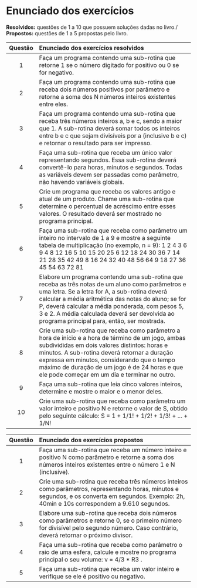 # Enunciado dos exercícios

**Resolvidos:** questões de 1 a 10 que possuem soluções dadas no livro./
**Propostos:** questões de 1 a 5 propostas pelo livro.

| Questão | Enunciado dos exercícios resolvidos |
| :--:  | :-- |
|1 | Faça um programa contendo uma sub-rotina que retorne 1 se o número digitado for positivo ou 0 se for negativo. |
|2 | Faça um programa contendo uma sub-rotina que receba dois números positivos por parâmetro e retorne a soma dos N números inteiros existentes entre eles. | 
|3 | Faça um programa contendo uma sub-rotina que receba três números inteiros a, b e c, sendo a maior que 1. A sub-rotina deverá somar todos os inteiros entre b e c que sejam divisíveis por a (inclusive b e c) e retornar o resultado para ser impresso. |
|4 | Faça uma sub-rotina que receba um único valor representando segundos. Essa sub-rotina deverá convertê-lo para horas, minutos e segundos. Todas as variáveis devem ser passadas como parâmetro, não havendo variáveis globais. |
|5 | Crie um programa que receba os valores antigo e atual de um produto. Chame uma sub-rotina que determine o percentual de acréscimo entre esses valores. O resultado deverá ser mostrado no programa principal. |
|6 | Faça uma sub-rotina que receba como parâmetro um inteiro no intervalo de 1 a 9 e mostre a seguinte tabela de multiplicação (no exemplo, n = 9): 1 2 4 3 6 9 4 8 12 16 5 10 15 20 25 6 12 18 24 30 36 7 14 21 28 35 42 49 8 16 24 32 40 48 56 64 9 18 27 36 45 54 63 72 81 |
|7 | Elabore um programa contendo uma sub-rotina que receba as três notas de um aluno como parâmetros e uma letra. Se a letra for A, a sub-rotina deverá calcular a média aritmética das notas do aluno; se for P, deverá calcular a média ponderada, com pesos 5, 3 e 2. A média calculada deverá ser devolvida ao programa principal para, então, ser mostrada. |
|8 | Crie uma sub-rotina que receba como parâmetro a hora de início e a hora de término de um jogo, ambas subdivididas em dois valores distintos: horas e minutos. A sub-rotina deverá retornar a duração expressa em minutos, considerando que o tempo máximo de duração de um jogo é de 24 horas e que ele pode começar em um dia e terminar no outro. |
|9 | Faça uma sub-rotina que leia cinco valores inteiros, determine e mostre o maior e o menor deles. |
|10 | Crie uma sub-rotina que receba como parâmetro um valor inteiro e positivo N e retorne o valor de S, obtido pelo seguinte cálculo: S = 1 + 1/1! + 1/2! + 1/3! + ... + 1/N! |

| Questão | Enunciado dos exercícios propostos |
| :--: | :-- |
| 1 | Faça uma sub-rotina que receba um número inteiro e positivo N como parâmetro e retorne a soma dos números inteiros existentes entre o número 1 e N (inclusive). |
| 2 | Crie uma sub-rotina que receba três números inteiros como parâmetros, representando horas, minutos e segundos, e os converta em segundos. Exemplo: 2h, 40min e 10s correspondem a 9.610 segundos. |
| 3 | Elabore uma sub-rotina que receba dois números como parâmetros e retorne 0, se o primeiro número for divisível pelo segundo número. Caso contrário, deverá retornar o próximo divisor. |
| 4 | Faça uma sub-rotina que receba como parâmetro o raio de uma esfera, calcule e mostre no programa principal o seu volume: v = 4/3 * R3 . |
| 5 | Faça uma sub-rotina que receba um valor inteiro e verifique se ele é positivo ou negativo. |

